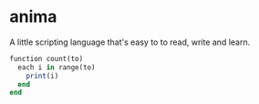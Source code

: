 # anima

A little scripting language that's easy to to read, write and learn. 

```ruby
function count(to)
  each i in range(to)
    print(i)
  end
end
```
